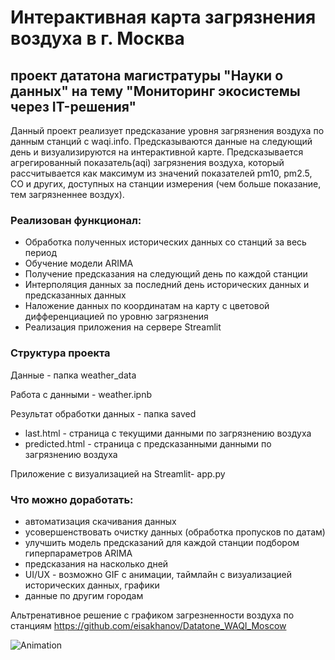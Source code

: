 # Интерактивная карта загрязнения воздуха в г. Москва #
## проект дататона магистратуры "Науки о данных" на тему "Мониторинг экосистемы через IT-решения" ##

Данный проект реализует предсказание уровня загрязнения воздуха по данным станций с waqi.info. Предсказываются данные на следующий день и визуализируются на интерактивной карте.
Предсказывается агрегированный показатель(aqi) загрязнения воздуха, который рассчитывается как максимум из значений показателей pm10, pm2.5, CO и других, доступных на станции измерения (чем больше показание, тем загрязненнее воздух).

### Реализован функционал: ###
- Обработка полученных исторических данных со станций за веcь период
- Обучение модели ARIMA
- Получение предсказания на следующий день по каждой станции
- Интерполяция данных за последний день исторических данных и предсказанных данных
- Наложение данных по координатам на карту c цветовой дифференциацией по уровню загрязнения
- Реализация приложения на сервере Streamlit

### Структура проекта ###
Данные - папка weather_data

Работа с данными - weather.ipnb

Результат обработки данных - папка saved
 - last.html - страница с текущими данными по загрязнению воздуха
 - predicted.html - страница с предсказанными данными по загрязнению воздуха

Приложение с визуализацией на Streamlit- app.py

### Что можно доработать: ###
- автоматизация скачивания данных
- усовершенствовать очистку данных (обработка пропусков по датам)
- улучшить модель предсказаний для каждой станции подбором гиперпараметров ARIMA
- предсказания на насколько дней
- UI/UX - возможно GIF с анимации, таймлайн с визуализацией исторических данных, графики
- данные по другим городам

Альтренативное решение с графиком загрезненности воздуха по станциям https://github.com/eisakhanov/Datatone_WAQI_Moscow

![Animation](https://github.com/jchibinin/Datatone_WAQI_Moscow/assets/12885639/83916d82-9f98-4827-b31c-06db4a2728fa)



